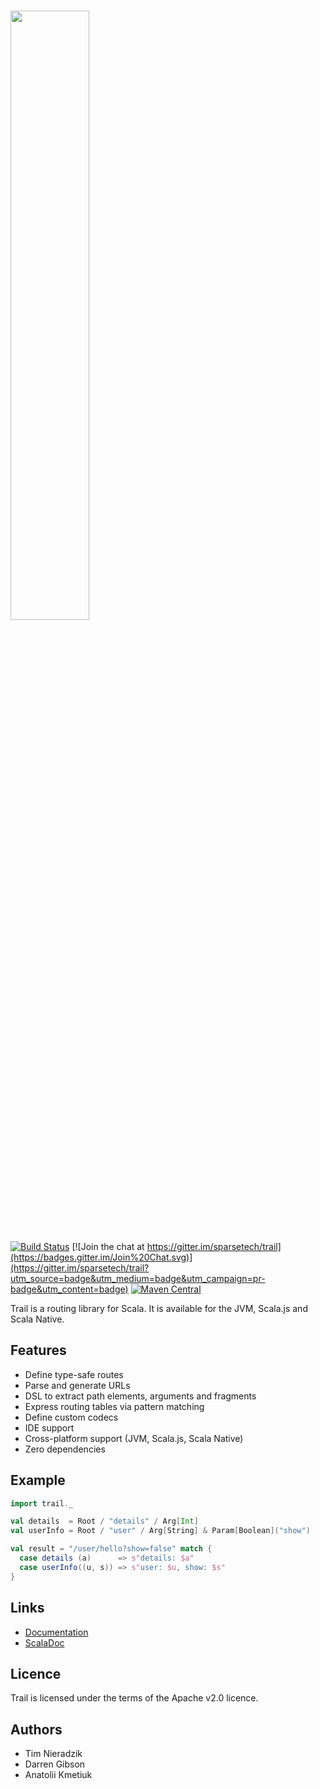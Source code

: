 # <img src="http://sparse.tech/icons/trail.svg" width="50%">
[![Build Status](https://travis-ci.org/sparsetech/trail.svg)](https://travis-ci.org/sparsetech/trail)
[![Join the chat at https://gitter.im/sparsetech/trail](https://badges.gitter.im/Join%20Chat.svg)](https://gitter.im/sparsetech/trail?utm_source=badge&utm_medium=badge&utm_campaign=pr-badge&utm_content=badge)
[![Maven Central](https://img.shields.io/maven-central/v/tech.sparse/trail_2.12.svg)](http://search.maven.org/#search%7Cga%7C1%7Cg%3A%22tech.sparse%22%20AND%20a%3A%22trail_2.12%22)

Trail is a routing library for Scala. It is available for the JVM, Scala.js and Scala Native.

## Features
* Define type-safe routes
* Parse and generate URLs
* DSL to extract path elements, arguments and fragments
* Express routing tables via pattern matching
* Define custom codecs
* IDE support
* Cross-platform support (JVM, Scala.js, Scala Native)
* Zero dependencies

## Example
```scala
import trail._

val details  = Root / "details" / Arg[Int]
val userInfo = Root / "user" / Arg[String] & Param[Boolean]("show")

val result = "/user/hello?show=false" match {
  case details (a)      => s"details: $a"
  case userInfo((u, s)) => s"user: $u, show: $s"
}
```

## Links
* [Documentation](http://sparse.tech/docs/trail.html)
* [ScalaDoc](https://www.javadoc.io/doc/tech.sparse/trail_2.12/)

## Licence
Trail is licensed under the terms of the Apache v2.0 licence.

## Authors
* Tim Nieradzik
* Darren Gibson
* Anatolii Kmetiuk
